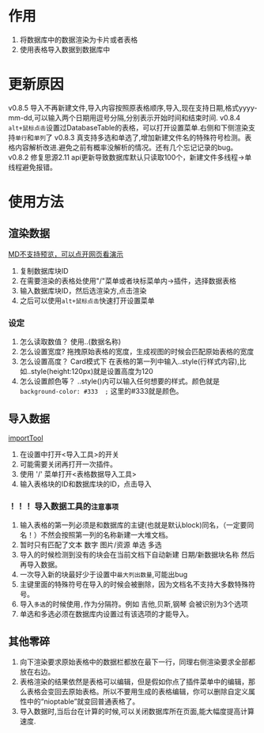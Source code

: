 # 作用
1. 将数据库中的数据渲染为卡片或者表格
2. 使用表格导入数据到数据库中

# 更新原因
v0.8.5 导入不再新建文件,导入内容按照原表格顺序,导入,现在支持日期,格式yyyy-mm-dd,可以输入两个日期用逗号分隔,分别表示开始时间和结束时间.
v0.8.4  `alt+鼠标点击`设置过DatabaseTable的表格，可以打开设置菜单.右侧和下侧渲染支持`单行`和`单列`了
v0.8.3 真支持多选和单选了,增加新建文件名的特殊符号检测。表格内容解析改进.避免之前有概率没解析的情况。还有几个忘记记录的bug。
v0.8.2 修复思源2.11 api更新导致数据库默认只读取100个，新建文件多线程->单线程避免报错。
# 使用方法
## 渲染数据
[MD不支持预览，可以点开网页看演示](https://github.com/AirParty/siyuan-plugin-niop-DataBaseTable/assets/7642279/112f9f2b-bb60-48df-bc0c-fa160874a16b)
1. 复制数据库块ID
2. 在需要渲染的表格处使用"/"菜单或者块标菜单内->插件，选择数据表格
3. 输入数据库块ID，然后选渲染方,点击渲染
4. 之后可以使用`alt+鼠标点击`快速打开设置菜单
### 设定
1. 怎么读取数值？
    使用..(数据名称)
2. 怎么设置宽度?
    拖拽原始表格的宽度，生成视图的时候会匹配原始表格的宽度
3. 怎么设置高度？
    Card模式下 在表格的第一列中输入..style(行样式内容),比如..style(height:120px)就是设置高度为120
4. 怎么设置颜色等？
..style()内可以输入任何想要的样式。颜色就是 `background-color: #333  ;`  这里的#333就是颜色。
## 导入数据
[importTool](https://github.com/AirParty/siyuan-plugin-niop-DataBaseTable/assets/7642279/22d25560-0acf-4575-8e2a-831ec7204625)
1. 在设置中打开<导入工具>的开关
2. 可能需要关闭再打开一次插件。
3. 使用 '/' 菜单打开<表格数据导入工具>
4. 输入表格块的ID和数据库块的ID，点击导入
### ！！！ 导入数据工具的`注意事项`
1. 输入表格的第一列必须是和数据库的主键(也就是默认block)同名，（一定要同名！）不然会按照第一列的名称新建一大堆文档。
2. 暂时只有匹配了文本 数字 图片/资源 单选 多选
3. 导入的时候检测到没有的块会在当前文档下自动新建 日期/新数据块名称  然后再导入数据。
4. 一次导入新的块最好少于设置中`最大列出数量`,可能出bug
5. 主键里面的特殊符号在导入的时候会被删除，因为文档名不支持大多数特殊符号。
6. 导入`多选`的时候使用`,`作为分隔符。例如 吉他,贝斯,钢琴 会被识别为3个选项
7. 单选和多选必须在数据库内设置过有该选项的才能导入。
## 其他零碎
1. 向下渲染要求原始表格中的数据栏都放在最下一行，同理右侧渲染要求全部都放在右边。
2. 表格渲染的结果依然是表格可以编辑，但是假如你点了插件菜单中的编辑，那么表格会变回去原始表格。所以不要用生成的表格编辑，你可以删除自定义属性中的“nioptable”就变回普通表格了。
3. 导入数据时,当后台在计算的时候,可以关闭数据库所在页面,能大幅度提高计算速度.